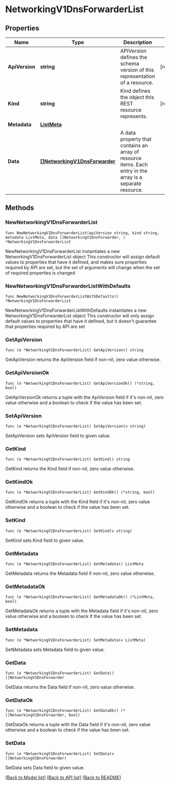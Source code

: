 # NetworkingV1DnsForwarderList

## Properties

Name | Type | Description | Notes
------------ | ------------- | ------------- | -------------
**ApiVersion** | **string** | APIVersion defines the schema version of this representation of a resource. | [readonly] 
**Kind** | **string** | Kind defines the object this REST resource represents. | [readonly] 
**Metadata** | [**ListMeta**](ListMeta.md) |  | 
**Data** | [**[]NetworkingV1DnsForwarder**](NetworkingV1DnsForwarder.md) | A data property that contains an array of resource items. Each entry in the array is a separate resource. | 

## Methods

### NewNetworkingV1DnsForwarderList

`func NewNetworkingV1DnsForwarderList(apiVersion string, kind string, metadata ListMeta, data []NetworkingV1DnsForwarder, ) *NetworkingV1DnsForwarderList`

NewNetworkingV1DnsForwarderList instantiates a new NetworkingV1DnsForwarderList object
This constructor will assign default values to properties that have it defined,
and makes sure properties required by API are set, but the set of arguments
will change when the set of required properties is changed

### NewNetworkingV1DnsForwarderListWithDefaults

`func NewNetworkingV1DnsForwarderListWithDefaults() *NetworkingV1DnsForwarderList`

NewNetworkingV1DnsForwarderListWithDefaults instantiates a new NetworkingV1DnsForwarderList object
This constructor will only assign default values to properties that have it defined,
but it doesn't guarantee that properties required by API are set

### GetApiVersion

`func (o *NetworkingV1DnsForwarderList) GetApiVersion() string`

GetApiVersion returns the ApiVersion field if non-nil, zero value otherwise.

### GetApiVersionOk

`func (o *NetworkingV1DnsForwarderList) GetApiVersionOk() (*string, bool)`

GetApiVersionOk returns a tuple with the ApiVersion field if it's non-nil, zero value otherwise
and a boolean to check if the value has been set.

### SetApiVersion

`func (o *NetworkingV1DnsForwarderList) SetApiVersion(v string)`

SetApiVersion sets ApiVersion field to given value.


### GetKind

`func (o *NetworkingV1DnsForwarderList) GetKind() string`

GetKind returns the Kind field if non-nil, zero value otherwise.

### GetKindOk

`func (o *NetworkingV1DnsForwarderList) GetKindOk() (*string, bool)`

GetKindOk returns a tuple with the Kind field if it's non-nil, zero value otherwise
and a boolean to check if the value has been set.

### SetKind

`func (o *NetworkingV1DnsForwarderList) SetKind(v string)`

SetKind sets Kind field to given value.


### GetMetadata

`func (o *NetworkingV1DnsForwarderList) GetMetadata() ListMeta`

GetMetadata returns the Metadata field if non-nil, zero value otherwise.

### GetMetadataOk

`func (o *NetworkingV1DnsForwarderList) GetMetadataOk() (*ListMeta, bool)`

GetMetadataOk returns a tuple with the Metadata field if it's non-nil, zero value otherwise
and a boolean to check if the value has been set.

### SetMetadata

`func (o *NetworkingV1DnsForwarderList) SetMetadata(v ListMeta)`

SetMetadata sets Metadata field to given value.


### GetData

`func (o *NetworkingV1DnsForwarderList) GetData() []NetworkingV1DnsForwarder`

GetData returns the Data field if non-nil, zero value otherwise.

### GetDataOk

`func (o *NetworkingV1DnsForwarderList) GetDataOk() (*[]NetworkingV1DnsForwarder, bool)`

GetDataOk returns a tuple with the Data field if it's non-nil, zero value otherwise
and a boolean to check if the value has been set.

### SetData

`func (o *NetworkingV1DnsForwarderList) SetData(v []NetworkingV1DnsForwarder)`

SetData sets Data field to given value.



[[Back to Model list]](../README.md#documentation-for-models) [[Back to API list]](../README.md#documentation-for-api-endpoints) [[Back to README]](../README.md)


